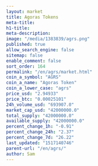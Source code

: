 ```yaml
---
layout: market
title: Agoras Tokens
meta-title: 
h1-title: 
meta-description: 
image: "/media/1383839/agrs.png"
published: true
allow_search_engine: false
sitemap: false
enable_comment: false
sort_order: 164
permalink: "/en/agrs/market.html"
coin_a_symbol: "AGRS"
coin_a_name: "Agoras Token"
coin_a_lower_case: "agrs"
price_usd: "2.94933"
price_btc: "0.00025101"
24h_volume_usd: "693907.0"
market_cap_usd: "42000000.0"
total_supply: "42000000.0"
available_supply: "42000000.0"
percent_change_1h: "-0.91"
percent_change_24h: "2.37"
percent_change_7d: "26.22"
last_updated: "1517140746"
parent-url: "/en/agrs/"
author: Sam
---
```


